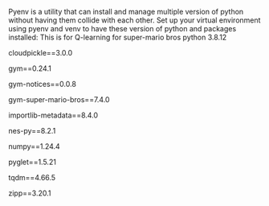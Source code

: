 Pyenv is a utility that can install and manage multiple version of python without having them collide with each other.  Set up your virtual environment using pyenv and venv to have these version of python and packages installed:
This is for Q-learning for super-mario bros
python 3.8.12

cloudpickle==3.0.0

gym==0.24.1

gym-notices==0.0.8

gym-super-mario-bros==7.4.0

importlib-metadata==8.4.0

nes-py==8.2.1

numpy==1.24.4

pyglet==1.5.21

tqdm==4.66.5

zipp==3.20.1
